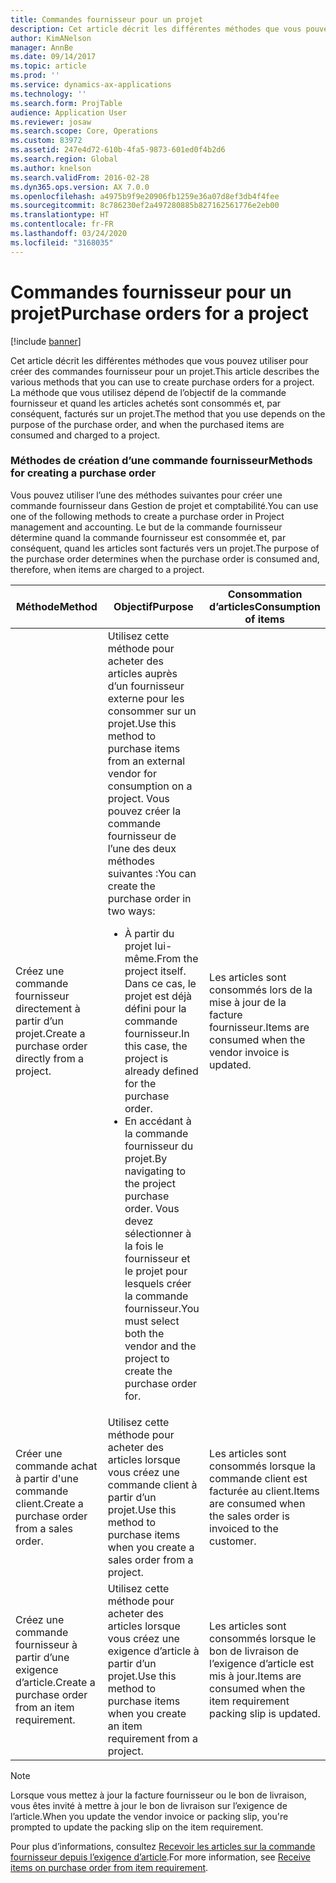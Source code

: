```yaml
---
title: Commandes fournisseur pour un projet
description: Cet article décrit les différentes méthodes que vous pouvez utiliser pour créer des commandes fournisseur pour un projet. La méthode que vous utilisez dépend de l’objectif de la commande fournisseur et quand les articles achetés sont consommés et, par conséquent, facturés sur un projet.
author: KimANelson
manager: AnnBe
ms.date: 09/14/2017
ms.topic: article
ms.prod: ''
ms.service: dynamics-ax-applications
ms.technology: ''
ms.search.form: ProjTable
audience: Application User
ms.reviewer: josaw
ms.search.scope: Core, Operations
ms.custom: 83972
ms.assetid: 247e4d72-610b-4fa5-9873-601ed0f4b2d6
ms.search.region: Global
ms.author: knelson
ms.search.validFrom: 2016-02-28
ms.dyn365.ops.version: AX 7.0.0
ms.openlocfilehash: a4975b9f9e20906fb1259e36a07d8ef3db4f4fee
ms.sourcegitcommit: 8c786230ef2a497280885b827162561776e2eb00
ms.translationtype: HT
ms.contentlocale: fr-FR
ms.lasthandoff: 03/24/2020
ms.locfileid: "3168035"
---
```

# <a name="purchase-orders-for-a-project"></a><span data-ttu-id="56071-104">Commandes fournisseur pour un projet</span><span class="sxs-lookup"><span data-stu-id="56071-104">Purchase orders for a project</span></span>

[!include [banner](../includes/banner.md)]

<span data-ttu-id="56071-105">Cet article décrit les différentes méthodes que vous pouvez utiliser pour créer des commandes fournisseur pour un projet.</span><span class="sxs-lookup"><span data-stu-id="56071-105">This article describes the various methods that you can use to create purchase orders for a project.</span></span> <span data-ttu-id="56071-106">La méthode que vous utilisez dépend de l’objectif de la commande fournisseur et quand les articles achetés sont consommés et, par conséquent, facturés sur un projet.</span><span class="sxs-lookup"><span data-stu-id="56071-106">The method that you use depends on the purpose of the purchase order, and when the purchased items are consumed and charged to a project.</span></span>

### <a name="methods-for-creating-a-purchase-order"></a><span data-ttu-id="56071-107">Méthodes de création d’une commande fournisseur</span><span class="sxs-lookup"><span data-stu-id="56071-107">Methods for creating a purchase order</span></span>

<span data-ttu-id="56071-108">Vous pouvez utiliser l’une des méthodes suivantes pour créer une commande fournisseur dans Gestion de projet et comptabilité.</span><span class="sxs-lookup"><span data-stu-id="56071-108">You can use one of the following methods to create a purchase order in Project management and accounting.</span></span> <span data-ttu-id="56071-109">Le but de la commande fournisseur détermine quand la commande fournisseur est consommée et, par conséquent, quand les articles sont facturés vers un projet.</span><span class="sxs-lookup"><span data-stu-id="56071-109">The purpose of the purchase order determines when the purchase order is consumed and, therefore, when items are charged to a project.</span></span>

<table>
<colgroup>
<col width="33%" />
<col width="33%" />
<col width="33%" />
</colgroup>
<thead>
<tr class="header">
<th><span data-ttu-id="56071-110">Méthode</span><span class="sxs-lookup"><span data-stu-id="56071-110">Method</span></span></th>
<th><span data-ttu-id="56071-111">Objectif</span><span class="sxs-lookup"><span data-stu-id="56071-111">Purpose</span></span></th>
<th><span data-ttu-id="56071-112">Consommation d’articles</span><span class="sxs-lookup"><span data-stu-id="56071-112">Consumption of items</span></span></th>
</tr>
</thead>
<tbody>
<tr class="odd">
<td><span data-ttu-id="56071-113">Créez une commande fournisseur directement à partir d’un projet.</span><span class="sxs-lookup"><span data-stu-id="56071-113">Create a purchase order directly from a project.</span></span></td>
<td><span data-ttu-id="56071-114">Utilisez cette méthode pour acheter des articles auprès d’un fournisseur externe pour les consommer sur un projet.</span><span class="sxs-lookup"><span data-stu-id="56071-114">Use this method to purchase items from an external vendor for consumption on a project.</span></span> <span data-ttu-id="56071-115">Vous pouvez créer la commande fournisseur de l’une des deux méthodes suivantes :</span><span class="sxs-lookup"><span data-stu-id="56071-115">You can create the purchase order in two ways:</span></span>
<ul>
<li><span data-ttu-id="56071-116">À partir du projet lui-même.</span><span class="sxs-lookup"><span data-stu-id="56071-116">From the project itself.</span></span> <span data-ttu-id="56071-117">Dans ce cas, le projet est déjà défini pour la commande fournisseur.</span><span class="sxs-lookup"><span data-stu-id="56071-117">In this case, the project is already defined for the purchase order.</span></span></li>
<li><span data-ttu-id="56071-118">En accédant à la commande fournisseur du projet.</span><span class="sxs-lookup"><span data-stu-id="56071-118">By navigating to the project purchase order.</span></span> <span data-ttu-id="56071-119">Vous devez sélectionner à la fois le fournisseur et le projet pour lesquels créer la commande fournisseur.</span><span class="sxs-lookup"><span data-stu-id="56071-119">You must select both the vendor and the project to create the purchase order for.</span></span></li>
</ul></td>
<td><span data-ttu-id="56071-120">Les articles sont consommés lors de la mise à jour de la facture fournisseur.</span><span class="sxs-lookup"><span data-stu-id="56071-120">Items are consumed when the vendor invoice is updated.</span></span></td>
</tr>
<tr class="even">
<td><span data-ttu-id="56071-121">Créer une commande achat à partir d'une commande client.</span><span class="sxs-lookup"><span data-stu-id="56071-121">Create a purchase order from a sales order.</span></span></td>
<td><span data-ttu-id="56071-122">Utilisez cette méthode pour acheter des articles lorsque vous créez une commande client à partir d’un projet.</span><span class="sxs-lookup"><span data-stu-id="56071-122">Use this method to purchase items when you create a sales order from a project.</span></span></td>
<td><span data-ttu-id="56071-123">Les articles sont consommés lorsque la commande client est facturée au client.</span><span class="sxs-lookup"><span data-stu-id="56071-123">Items are consumed when the sales order is invoiced to the customer.</span></span></td>
</tr>
<tr class="odd">
<td><span data-ttu-id="56071-124">Créez une commande fournisseur à partir d’une exigence d’article.</span><span class="sxs-lookup"><span data-stu-id="56071-124">Create a purchase order from an item requirement.</span></span></td>
<td><span data-ttu-id="56071-125">Utilisez cette méthode pour acheter des articles lorsque vous créez une exigence d’article à partir d’un projet.</span><span class="sxs-lookup"><span data-stu-id="56071-125">Use this method to purchase items when you create an item requirement from a project.</span></span></td>
<td><span data-ttu-id="56071-126">Les articles sont consommés lorsque le bon de livraison de l’exigence d’article est mis à jour.</span><span class="sxs-lookup"><span data-stu-id="56071-126">Items are consumed when the item requirement packing slip is updated.</span></span></td>
</tr>
</tbody>
</table>

> [!NOTE] 
> <span data-ttu-id="56071-127">Lorsque vous mettez à jour la facture fournisseur ou le bon de livraison, vous êtes invité à mettre à jour le bon de livraison sur l’exigence de l’article.</span><span class="sxs-lookup"><span data-stu-id="56071-127">When you update the vendor invoice or packing slip, you're prompted to update the packing slip on the item requirement.</span></span>

<span data-ttu-id="56071-128">Pour plus d’informations, consultez [Recevoir les articles sur la commande fournisseur depuis l’exigence d’article](tasks/receive-items-purchase-order-item-requirement.md).</span><span class="sxs-lookup"><span data-stu-id="56071-128">For more information, see [Receive items on purchase order from item requirement](tasks/receive-items-purchase-order-item-requirement.md).</span></span>

